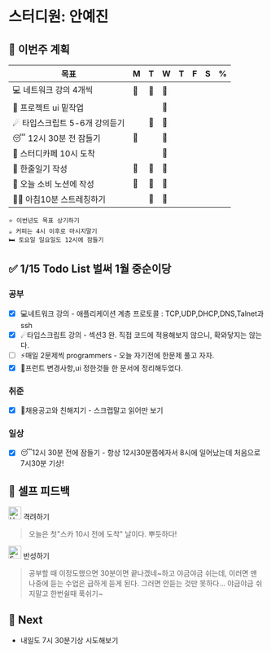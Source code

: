 # 스터디원: 안예진

## 🚀 이번주 계획
 
| 목표                            | M   | T   | W   | T   | F   | S   | %   |
| ------------------------------- | --- | --- | --- | --- | --- | --- | --- |
| 💻 네트워크 강의 4개씩          | 🍓  |  🍓 |   🍓 |   |    |    |   |
| 🌲 프로젝트 ui 밑작업           |   |    |  🍓  |   |    |    |   |
| ☄ 타입스크립트 5-6개 강의듣기  |   |  🍓  |  🍓  |   |    |    |   |
| 😴 12시 30분 전 잠들기          | 🍓  |   |  🍓 |    |    |   |   |
| 📌 스터디카페 10시 도착         |   |   |  🍓  |   |    |    |   |
| 🎀 한줄일기 작성                | 🍓  |  🍓 |  🍓 |   |    |    |   |
| 💸 오늘 소비 노션에 작성        | 🍓  | 🍓  | 🍓  |   |    |    |   |
| 🤸‍♀️ 아침10분 스트레칭하기        |   | 🍓 | 🍓  |   |    |    |   |


```text
⭐ 이번년도 목표 상기하기
☕ 커피는 4시 이후로 마시지말기 
🛏️ 토요일 일요일도 12시에 잠들기
```

## ✅ 1/15 Todo List 벌써 1월 중순이당

### 공부
- [x] 💻네트워크 강의 - 애플리케이션 계층 프로토콜 : TCP,UDP,DHCP,DNS,Talnet과 ssh
- [x] ☄타입스크립트 강의 - 섹션3 완. 직접 코드에 적용해보지 않으니, 확와닿지는 않는다.
- [ ] ⚡매일 2문제씩 programmers - 오늘 자기전에 한문제 풀고 자자.
- [x] 🌲프런트 변경사항,ui 정한것들 한 문서에 정리해두었다.

### 취준
- [x] 🔅채용공고와 친해지기 - 스크랩말고 읽어만 보기
### 일상
- [x] 😴12시 30분 전에 잠들기 - 항상 12시30분쯤에자서 8시에 일어났는데 처음으로 7시30분 기상!

## 🎉 셀프 피드백

<img src="https://raw.githubusercontent.com/Tarikul-Islam-Anik/Animated-Fluent-Emojis/master/Emojis/Smilies/Hugging%20Face.png" alt="Hugging Face" width="25" height="25"> 격려하기</img>

> 오늘은 첫"스카 10시 전에 도착" 날이다. 뿌듯하다!

<img src="https://raw.githubusercontent.com/Tarikul-Islam-Anik/Animated-Fluent-Emojis/master/Emojis/Smilies/Face%20with%20Monocle.png" alt="Face with Monocle" width="25" height="25"> 반성하기</img>

> 공부할 때 이정도했으면 30분이면 끝나겠네~하고 야금야금 쉬는데, 이러면 맨 나중에 듣는 수업은 급하게 듣게 된다. 그러면 안듣는 것만 못하다... 야금야금 쉬지말고 한번쉴때 푹쉬기~
## 🌱 Next
- 내일도 7시 30분기상 시도해보기
